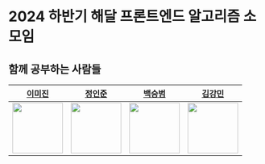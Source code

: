 # 2024 하반기 해달 프론트엔드 알고리즘 소모임

## 함께 공부하는 사람들

| [이미진](https://github.com/mezzang)  | [정인준](https://github.com/jijun0129)  | [백승범](https://github.com/seung365)   | [김강민](https://github.com/Dobbymin)  |
| :-: | :-: | :-: | :-: |
|[<img src="https://github.com/mezzang.png" width="100px">](https://github.com/mezzang) | [<img src="https://github.com/jijun0129.png" width="100px">](https://github.com/jijun0129) |[<img src="https://github.com/seung365.png" width="100px">](https://github.com/seung365) |[<img src="https://github.com/Dobbymin.png" width="100px">](https://github.com/Dobbymin) |
